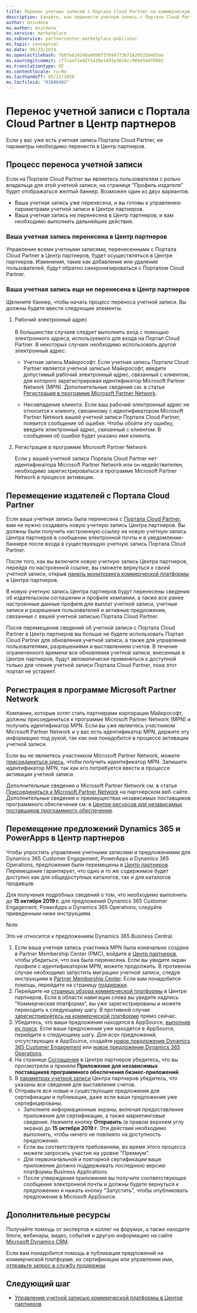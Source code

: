 ```yaml
---
title: Перенос учетных записей с Портала Cloud Partner на коммерческую платформу Майкрософт
description: Узнайте, как перенести учетную запись с Портала Cloud Partner в Центр партнеров на коммерческой платформе Майкрософт для Azure.
author: dsindona
ms.author: dsindona
ms.service: marketplace
ms.subservice: partnercenter-marketplace-publisher
ms.topic: conceptual
ms.date: 09/23/2019
ms.openlocfilehash: fb6fe624248a9098f37b94773b7162052b94b5ae
ms.sourcegitcommit: cf7caaf1e42f1420e1491e3616cc989d504f0902
ms.translationtype: HT
ms.contentlocale: ru-RU
ms.lasthandoff: 05/22/2020
ms.locfileid: "83800402"
---
```

# <a name="how-to-migrate-your-account-from-cloud-partner-portal-to-partner-center"></a>Перенос учетной записи с Портала Cloud Partner в Центр партнеров

Если у вас уже есть учетная запись Портала Cloud Partner, ее параметры необходимо перенести в Центр партнеров.

## <a name="account-migration-process"></a>Процесс переноса учетной записи

Если на Портале Cloud Partner вы являетесь пользователем с ролью владельца для этой учетной записи, на странице "Профиль издателя" будет отображаться желтый баннер. Возможен один из двух вариантов.

- Ваша учетная запись уже перенесена, и вы готовы к управлению параметрами учетной записи в Центре партнеров.
- Ваша учетная запись не перенесена в Центр партнеров, и вам необходимо выполнить дальнейшие действия.

### <a name="your-account-has-been-migrated-to-partner-center"></a>Ваша учетная запись перенесена в Центр партнеров

Управление всеми учетными записями, перенесенными с Портала Cloud Partner в Центр партнеров, будет осуществляться в Центре партнеров. Изменения, такие как добавление или удаление пользователей, будут обратно синхронизироваться с Порталом Cloud Partner.

### <a name="you-have-not-yet-migrated-your-account-to-partner-center"></a>Ваша учетная запись еще не перенесена в Центр партнеров

Щелкните баннер, чтобы начать процесс переноса учетной записи. Вы должны будете ввести следующие элементы.

1. Рабочий электронный адрес <br> <br> В большинстве случаев следует выполнить вход с помощью электронного адреса, используемого для входа на Портал Cloud Partner. В некоторых случаях необходимо использовать другой электронный адрес:

    * Учетная запись Майкрософт. Если учетная запись Портала Cloud Partner является учетной записью Майкрософт, введите допустимый рабочий электронный адрес, связанный с клиентом, для которого зарегистрирован идентификатор Microsoft Partner Network (MPN). Дополнительные сведения см. в статье [Регистрация в программе Microsoft Partner Network](#sign-up-for-microsoft-partner-network-program).

    * Несовпадение клиента. Если ваш рабочий электронный адрес не относится к клиенту, связанному с идентификатором Microsoft Partner Network вашей учетной записи Портала Cloud Partner, появится сообщение об ошибке. Чтобы обойти эту ошибку, введите электронный адрес, связанный с клиентом. В сообщении об ошибке будет указано имя клиента.

2. Регистрация в программе Microsoft Partner Network

    Если у вашей учетной записи Портала Cloud Partner нет идентификатора Microsoft Partner Network или он недействителен, необходимо зарегистрироваться в программе Microsoft Partner Network в процессе активации.

## <a name="publishers-moving-from-cpp"></a>Перемещение издателей с Портала Cloud Partner

Если ваша учетная запись была перенесена с [Портала Cloud Partner](https://cloudpartner.azure.com), вам не нужно создавать новую учетную запись Центра партнеров. Вы должны были получить настроенную ссылку на новую учетную запись Центра партнеров в сообщении электронной почты и в уведомлении-баннере после входа в существующую учетную запись Портала Cloud Partner.

После того, как вы включите новую учетную запись Центра партнеров, перейдя по настроенной ссылке, вы сможете вернуться к своей учетной записи, открыв [панель мониторинга коммерческой платформы](https://partner.microsoft.com/dashboard/commercial-marketplace/overview) в Центре партнеров.

В новую учетную запись Центра партнеров будут перенесены сведения об издательском соглашении и профиле компании, а также все ранее настроенные данные профиля для выплат учетной записи, учетные записи и разрешения пользователей и активные предложения, связанные с вашей учетной записью Портала Cloud Partner.

После перемещения сведений об учетной записи с Портала Cloud Partner в Центр партнеров вы больше не будете использовать Портал Cloud Partner для обновления учетной записи, а также для управления пользователями, разрешениями и выставлением счетов. В течение ограниченного времени все обновления учетной записи, внесенные в Центре партнеров, будут автоматически применяться к доступной только для чтения учетной записи Портала Cloud Partner, пока этот портал не устареет.

## <a name="sign-up-for-microsoft-partner-network-program"></a>Регистрация в программе Microsoft Partner Network

Компании, которые хотят стать партнерами корпорации Майкрософт, должны присоединиться к программе Microsoft Partner Network (MPN) и получить идентификатор MPN. Если вы уже являетесь участником Microsoft Partner Network и у вас есть идентификатор MPN, держите эту информацию под рукой, так как она понадобится в процессе активации учетной записи.  

Если вы не являетесь участником Microsoft Partner Network, можете [присоединиться здесь](https://signup.microsoft.com/signup?sku=StoreForBusinessIW&origin=partnerdashboard&culture=en-us&ru=https://partner.microsoft.com/dashboard/account/v3/xpu/onboard?ru=/dashboard/account/v3/enrollment/companyprofile/basicpartnernetwork/new), чтобы получить идентификатор MPN. Запишите идентификатор MPN, так как его потребуется ввести в процессе активации учетной записи.

Дополнительные сведения о Microsoft Partner Network см. в статье [Присоединиться к Microsoft Partner Network](https://partner.microsoft.com/en-US/membership) на партнерском веб-сайте. Дополнительные сведения о преимуществах независимых поставщиков программного обеспечения см. в [Центре ресурсов для независимых поставщиков программного обеспечения](https://partner.microsoft.com/isv-resource-hub).  

## <a name="move-dynamics-365-and-powerapps-offers-to-partner-center"></a>Перемещение предложений Dynamics 365 и PowerApps в Центр партнеров

Чтобы упростить управление учетными записями и предложениями для Dynamics 365 Customer Engagement, PowerApps и Dynamics 365 Operations, предложения были перемещены в [Центр партнеров](https://partner.microsoft.com/). Перемещение гарантирует, что одно и то же содержимое будет доступно как для общедоступных каталогов, так и для каталогов продавцов.

Для получения подробных сведений о том, что необходимо выполнить до **15 октября 2019 г.** для предложений Dynamics 365 Customer Engagement, PowerApps и Dynamics 365 Operations, следуйте приведенным ниже инструкциям.

> [!NOTE]
> Это не относится к предложениям Dynamics 365 Business Central.  

1. Если ваша учетная запись участника MPN была изначально создана в Partner Membership Center (PMC), войдите в [Центр партнеров](https://partner.microsoft.com/pcv/accountsettings/connectedpartnerprofile), чтобы убедиться, что она была перенесена. Если вы увидите экран профиля с идентификатором MPN, можете продолжить. В противном случае необходимо запустить миграцию учетной записи, следуя инструкциям в [Partner Membership Center](https://partners.microsoft.com/partnerprogram/Welcome.aspx). Если вам понадобится помощь, перейдите на страницу [поддержки](https://partner.microsoft.com/support?issueid=100-0077).
2. Перейдите на [страницу обзора коммерческой платформы](https://partner.microsoft.com/dashboard/commercial-marketplace/overview) в Центре партнеров. Если в области навигации слева вы увидите надпись "Коммерческая платформа", вы уже зарегистрированы и можете переходить к следующему шагу. В противной случае [зарегистрируйтесь на коммерческой платформе](https://partner.microsoft.com/dashboard/account/v3/enrollment/introduction/partnership) прямо сейчас.
3. Убедитесь, что ваши предложения находятся в AppSource, [выполнив их поиск](https://appsource.microsoft.com/). Если ваши предложения уже находятся в AppSource, перейдите к следующему шагу. Для всех предложений, отсутствующих в AppSource, создайте [новое предложение Dynamics 365 Customer Engagement](create-new-customer-engagement-offer.md) или [новое предложение Dynamics 365 Operations](create-new-operations-offer.md).
4. На странице [Соглашения](https://partner.microsoft.com/dashboard/account/agreements) в Центре партнеров убедитесь, что вы просмотрели и приняли **Приложение для независимых поставщиков программного обеспечения бизнес-приложений**.
5. В [параметрах учетной записи](https://partner.microsoft.com/dashboard/account/v3/accountsettings/billingprofile) Центра партнеров убедитесь, что указаны все сведения для выставления счетов.
6. Отправьте все новые и существующие предложения для сертификации и публикации, даже если ваши предложения уже сертифицированы.
    * Заполните информационные экраны, включая предоставление приложения для сертификации, а также маркетинговые сведения. Нажмите кнопку **Отправить** (в правом верхнем углу экрана) до **15 октября 2019 г**. Эти действия необходимо выполнить, чтобы ничего не повлияло на доступность предложения.
    * Если вы соответствуете требованиям, во время этого процесса можете запросить участие на уровне "Премиум".
    * Для первоначальной и повторной сертификации ваше приложение должно поддерживать последнюю версию платформы Business Applications.
    * После утверждения приложения вы получите соответствующее сообщение электронной почты и должны будете вернуться к предложению и нажать кнопку "Запустить", чтобы опубликовать предложение в Microsoft AppSource.

## <a name="additional-resources"></a>Дополнительные ресурсы

Получайте помощь от экспертов и коллег на форумах, а также находите блоги, вебинары, видео, события и другую информацию на сайте [Microsoft Dynamics CRM](https://community.dynamics.com/crm?wa=wsignin1.0).

Если вам понадобится помощь в публикации предложений на коммерческой платформе, их сертификации или управлении ими, [отправьте запрос в службу поддержки](https://aka.ms/MarketplacePublisherSupport).

## <a name="next-step"></a>Следующий шаг

- [Управление учетной записью коммерческой платформы в Центре партнеров](./manage-account.md)
